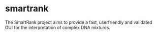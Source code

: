 # smartrank
The SmartRank project aims to provide a fast, userfriendly and validated GUI for the interpretation of complex DNA mixtures.
